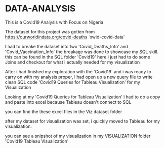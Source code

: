 # DATA-ANALYSIS
 This is a Covid19 Analysis with Focus on Nigeria

The dataset for this project was gotten from https://ourworldindata.org/covid-deaths 'owid-covid-data'

I had to breake the dataset into two 'Covid_Deaths_Info' and 'Covid_Vaccination_Info' 
the breakage was done to showcase my SQL skill. this can be found in the SQL folder 'Covid19' here i just had to do some Joins and checkout for what i actually needed for my visualization

After i had finished my exploration with the 'Covid19' and i was ready to carry on with my analysis proper, I had open up a new query file to write clean SQL code 'Covid19 Queries for Tableau Visualization' for my Visualization

Looking at my 'Covid19 Queries for Tableau Visualization' I had to do a copy and paste into excel because Tableau doesn't connect to SQL

you can find the these excel files in the Viz dataset folder 

after my dataset for visualization was set, i quickly moved to Tableau for my visualization.

you can see a snipshot of my visualization in my VISUALIZATION folder 'Covid19 Tableau Visualization'

